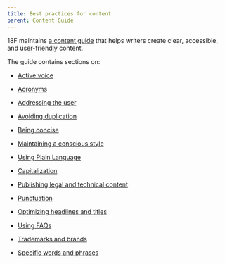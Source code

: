 ```yaml
---
title: Best practices for content
parent: Content Guide
---
```


18F maintains [a content guide](https://pages.18f.gov/content-guide/) that helps writers create clear, accessible, and user-friendly content.

The guide contains sections on:

* [Active voice](https://pages.18f.gov/content-guide/active-voice/)

* [Acronyms](https://pages.18f.gov/content-guide/acronyms/)

* [Addressing the user](https://pages.18f.gov/content-guide/address-the-user/)

* [Avoiding duplication](https://pages.18f.gov/content-guide/avoid-duplication/)

* [Being concise](https://pages.18f.gov/content-guide/be-concise/)

* [Maintaining a conscious style](https://pages.18f.gov/content-guide/conscious-style/)

* [Using Plain Language](https://pages.18f.gov/content-guide/plain-language/)

* [Capitalization](https://pages.18f.gov/content-guide/capitalization/)

* [Publishing legal and technical content](https://pages.18f.gov/content-guide/legal-and-technical-content/)

* [Punctuation](https://pages.18f.gov/content-guide/punctuation/)

* [Optimizing headlines and titles](https://pages.18f.gov/content-guide/optimize-headings-and-titles/)

* [Using FAQs](https://content-guide.18f.gov/structure-the-content/#dont-use-faqs)

* [Trademarks and brands](https://pages.18f.gov/content-guide/trademarks-and-brands/)

* [Specific words and phrases](https://pages.18f.gov/content-guide/specific-words-and-phrases/)
